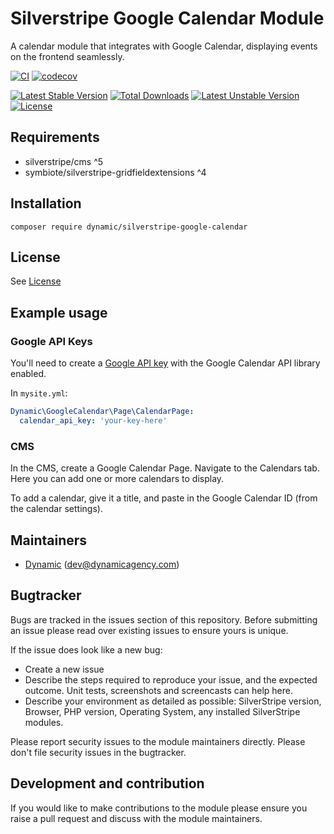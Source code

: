 # Silverstripe Google Calendar Module

A calendar module that integrates with Google Calendar, displaying events on the frontend seamlessly.

[![CI](https://github.com/dynamic/silverstripe-google-calendar/actions/workflows/ci.yml/badge.svg)](https://github.com/dynamic/silverstripe-google-calendar/actions/workflows/ci.yml)
[![codecov](https://codecov.io/gh/dynamic/silverstripe-google-calendar/branch/master/graph/badge.svg)](https://codecov.io/gh/dynamic/silverstripe-google-calendar)

[![Latest Stable Version](https://poser.pugx.org/dynamic/silverstripe-google-calendar/v/stable)](https://packagist.org/packages/dynamic/silverstripe-google-calendar)
[![Total Downloads](https://poser.pugx.org/dynamic/silverstripe-google-calendar/downloads)](https://packagist.org/packages/dynamic/silverstripe-google-calendar)
[![Latest Unstable Version](https://poser.pugx.org/dynamic/silverstripe-google-calendar/v/unstable)](https://packagist.org/packages/dynamic/silverstripe-google-calendar)
[![License](https://poser.pugx.org/dynamic/silverstripe-google-calendar/license)](https://packagist.org/packages/dynamic/silverstripe-google-calendar)

## Requirements

* silverstripe/cms ^5
* symbiote/silverstripe-gridfieldextensions ^4

## Installation

`composer require dynamic/silverstripe-google-calendar`

## License

See [License](LICENSE.md)

## Example usage

### Google API Keys

You'll  need to create a [Google API key](https://developers.google.com/maps/documentation/javascript/get-api-key) with the Google Calendar API library enabled.

In `mysite.yml`:

```yaml
Dynamic\GoogleCalendar\Page\CalendarPage:
  calendar_api_key: 'your-key-here'
```

### CMS

In the CMS, create a Google Calendar Page. Navigate to the Calendars tab. Here you can add one or more calendars to display. 

To add a calendar, give it a title, and paste in the Google Calendar ID (from the calendar settings).

## Maintainers

 *  [Dynamic](https://www.dynamicagency.com) (<dev@dynamicagency.com>)
 
## Bugtracker
Bugs are tracked in the issues section of this repository. Before submitting an issue please read over 
existing issues to ensure yours is unique. 
 
If the issue does look like a new bug:
 
 - Create a new issue
 - Describe the steps required to reproduce your issue, and the expected outcome. Unit tests, screenshots 
 and screencasts can help here.
 - Describe your environment as detailed as possible: SilverStripe version, Browser, PHP version, 
 Operating System, any installed SilverStripe modules.
 
Please report security issues to the module maintainers directly. Please don't file security issues in the bugtracker.
 
## Development and contribution
If you would like to make contributions to the module please ensure you raise a pull request and discuss with the module maintainers.
